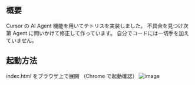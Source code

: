 ## 概要

Cursor の AI Agent 機能を用いてテトリスを実装しました。
不具合を見つけ次第 Agent に問いかけて修正して作っています。
自分でコードには一切手を加えていません。

## 起動方法

index.html をブラウザ上で展開
（Chrome で起動確認）
![image](https://github.com/user-attachments/assets/0d145ad6-5797-437c-bb6d-c661c04f9797)
